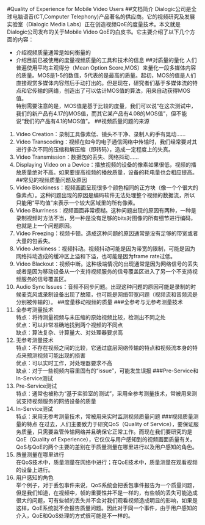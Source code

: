 #Quality of Experience for Mobile Video Users
##文档简介
    Dialogic公司是全球电脑语音(CT,Computer Telephony)产品著名的供应商。它的视频研究及发展实验室（Dialogic Media Labs）正在创造视频QoE的度量技术。本文就是Dialogic公司发布的关于Mobile Video QoE的白皮书。它主要介绍了以下几个方面的内容：
* 介绍视频质量通常是如何衡量的
* 介绍目前已被使用的度量视频质量的工具和技术的信息
##对质量的量化
人们普遍使用平均主观得分（Mean Option Score,MOS）来量化一段多媒体内容的质量。MOS是1-5的数值，5代表的是最高的质量。起初，MOS的值是人们直接观赏多媒体内容然后手动打出的。但是现在，研究者们基于多媒体流的特点和它传输的网络，创造出了可以估计MOS值的算法，用来自动获得MOS值。  
特别需要注意的是，MOS值是基于比较的度量，我们可以说“在这次测试中，我们的新产品有4.17的MOS值，而其它某产品有4.08的MOS值”，但不能说“我们的产品有4.1的MOS值”。
##视频质量问题的来源
1. Video Creation：录制工具像素低、镜头不干净、录制人的手有晃动......
2. Video Transcoding：视频在如今的电子通信网络中传输时，我们经常要对其进行多次不同的压缩和解压缩（即转码），造成一定程度上的失真。
3. Video Transmission：数据包的丢失、网络抖动......
4. Displaying Video on a Device：播放视频的设备的像素如果很低，视频的播放质量绝对不高。如果要提高视频的播放质量，设备的耗电量也会相应提高。
##常见的视频质量问题及原因
1. Video Blockiness：视频画面呈现很多个颜色相同的正方块（像一个个很大的像素点）。这种问题出现的原因是编码软件无法处理整个视频的数据流，所以只能用“平均值”来表示一个较大区域里的所有像素。
2. Video Blurriness：视频画面非常模糊。这种问题出现的原因有两种，一种是录制视频时方法不当，另一种是没有足够的bits对图像的所有细节进行编码，也就是上一个问题原因。
3. Video Freezing：视频卡顿。造成这种问题的原因通常是没有足够的带宽或者大量的包丢失。
4. Video Jerkiness：视频抖动。视频抖动可能是因为带宽的限制，可能是因为网络抖动造成的缓冲区上溢和下溢，也可能是因为frame rate过低。
5. Video Blackout：视频中断。这种极端情况的出现通常是因为网络信号的丢失或者是因为移动设备从一个支持视频服务的信号覆盖区进入了另一个不支持视频服务的信号覆盖区。
6. Audio Sync Issues：音频不同步问题。出现这种问题的原因可能是录制的时候麦克风或录制设备出现了故障，也可能是网络带宽问题（视频流和音频流是分别被传输的）。
##度量移动视频的质量
###全参考与无参考测量技术
1. 全参考测量技术  
特点：将待测量视频与未压缩的原始视频比较，检测出不同之处  
优点：可以非常准确地找到两个视频的不同点  
缺点：算法复杂、计算量大、对处理器要求高
2. 无参考测量技术  
特点：不存在视频之间的比较，它通过底层网络传输的特点和视频流本身的特点来预测视频可能出现的损害  
优点：可以实时工作，对处理器要求不高  
缺点：对于一些视频内容里固有的“issue”，可能发生误报
###Pre-Service和In-Service测试
1. Pre-Service测试  
特点：通常也被称为“基于实验室的测试”，采用全参考测量技术，常被用来测试支持视频服务的网络设备的质量
2. In-Service测试  
特点：采用无参考测量技术，常被用来实时监测视频质量问题
###视频质量测量的特点
    在过去，人们主要致力于研究QoS（Quality of Service），要保证服务质量，只需要监管传输网络并且确保它正常工作。而现在我们要研究的是QoE（Quality of Experience），它仅仅与用户感知到的视频画面质量有关。QoS与QoE的两个主要的差别在于质量测量在哪里进行以及用户感知的角色。
1. 质量测量在哪里进行  
在QoS技术中，质量测量在网络中进行；在QoE技术中，质量测量在观看视频的设备上进行。
2. 用户感知的角色  
举个例子，对于丢包事件来说，QoS系统会把丢包事件报告为一个质量问题，但是我们知道，在视频中，帧的重要性并不是一样的，有些帧的丢失可能造成很大的问题，可有些帧的丢失并不会对我们观看视频造成明显的影响，如果是这样，QoE系统就不会报告质量问题。因此对于同一个事件，由于用户感知的介入，QoE和QoS处理的方式很可能是不一样的。

